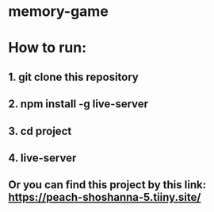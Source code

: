 # memory-game
# How to run:

## 1. git clone this repository
## 2. npm install -g live-server
## 3. cd project
## 4. live-server

## Or you can find this project by this link: https://peach-shoshanna-5.tiiny.site/
